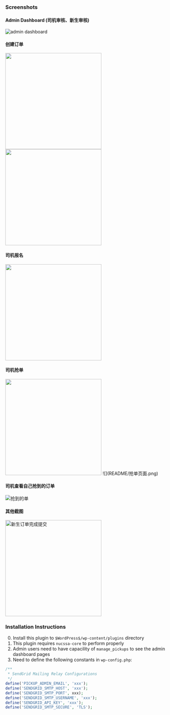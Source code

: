 ### Screenshots
#### Admin Dashboard (司机审核、新生审核)
![admin dashboard](README/admin_dashboard.png)

#### 创建订单
<img src="README/创建订单+申请司机菜单.png" width="300" />
<img src="README/创建订单.png" width="300" />

#### 司机报名
<img src="README/司机报名表.png" width="300" />

#### 司机抢单
<img src="README/抢单菜单.png" width="300" />
![](README/抢单页面.png)


#### 司机查看自己抢到的订单
![抢到的单](README/view_managed_orders.gif)

#### 其他截图
<img alt="新生订单完成提交" src="README/finish_ordering.png" width="300" />

### Installation Instructions
0. Install this plugin to `$WordPress$/wp-content/plugins` directory
1. This plugin requires `nucssa-core` to perform properly
2. Admin users need to have capacility of `manage_pickups` to see the admin dashboard pages
3. Need to define the following constants in `wp-config.php`:
```php
/**
 * SendGrid Mailing Relay Configurations
 */
define('PICKUP_ADMIN_EMAIL', 'xxx');
define('SENDGRID_SMTP_HOST', 'xxx');
define('SENDGRID_SMTP_PORT', xxx);
define('SENDGRID_SMTP_USERNAME', 'xxx');
define('SENDGRID_API_KEY', 'xxx');
define('SENDGRID_SMTP_SECURE', 'TLS');
```